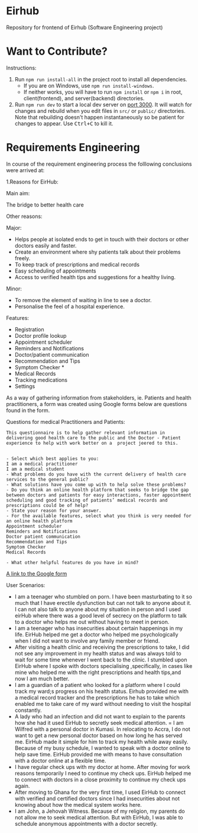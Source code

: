 # Eirhub

Repository for frontend of Eirhub (Software Engineering project)

# Want to Contribute?

Instructions:
1. Run `npm run install-all` in the project root to install all dependencies.
   -  If you are on Windows, use `npm run install-windows`.
   -  If neither works, you will have to run `npm install` or `npm i` in root, client(frontend), and server(backend) directories.
2. Run `npm run dev` to start a local dev server on [port 3000](http://localhost:3000). It will watch for changes and rebuild when you edit files in `src/` or `public/` directories. Note that rebuilding doesn't happen instantaneously so be patient for changes to appear. Use <kbd>Ctrl+C</kbd> to kill it. 

# Requirements Engineering

In course of the requirement engineering process the folllowing conclusions were arrived at:

1.Reasons for EirHub:

Main aim:

The bridge to better health care

Other reasons:

Major:
- Helps people at isolated ends to get in touch with their doctors or other doctors easily and faster.
- Create an environment where shy patients talk about their problems freely.
- To keep track of prescriptions and medical records
- Easy scheduling of appointments
- Access to verified health tips and suggestions for a healthy living.

Minor:
- To remove the element of waiting in line to see a doctor.
- Personalise the feel of a hospital experience.

Features:
- Registration
- Doctor profile lookup
- Appointment scheduler
- Reminders and Notifications
- Doctor/patient communication
- Recommendation and Tips
- Symptom Checker *
- Medical Records
- Tracking medications
- Settings

As a way of gathering information from stakeholders, ie. Patients and health practitioners, a form was created using Google forms
below are questions found in the form.

Questions for medical Practitioners and Patients:

```
This questionnaire is to help gather relevant information in delivering good health care to the public and the Doctor - Patient experience to help with work better on a  project jeered to this.


- Select which best applies to you:
I am a medical practitioner
I am a medical student
- What problems do you have with the current delivery of health care services to the general public?
- What solutions have you come up with to help solve these problems?
- Do you think an online health platform that seeks to bridge the gap between doctors and patients for easy interactions, faster appointment scheduling and good tracking of patients’ medical records and prescriptions could be of help?
- State your reason for your answer.
- For the available features, select what you think is very needed for an online health platform
Appointment scheduler
Reminders and Notifications
Doctor patient communication
Recommendation and Tips
Symptom Checker
Medical Records

- What other helpful features do you have in mind?
```
[A link to the Google form](https://docs.google.com/forms/d/e/1FAIpQLSdQSgf7BDZ-Gah5EW7YblK5cmtoKgyJL18yT6v5tfZO8IRwrA/viewform)

User Scenarios:

- I am a teenager who stumbled on porn. I have been masturbating to it so much that I have erectile dysfunction but can not talk to anyone about it. I can not also talk to anyone about my situation in person and I used eirHub where there was a good level of secrecy on the platform to talk to a doctor who helps me out without having to meet in person.
- I am a teenager who has insecurities about certain happenings in my life. EirHub helped me get a doctor who helped me psychologically when I did not want to involve any family member or friend.
- After visiting a health clinic and receiving the prescriptions to take, I did not see any improvement in my health status and was always told to wait for some time whenever I went back to the clinic. I stumbled upon EirHub where I spoke with doctors specialising ,specifically, in cases like mine who helped me with the right prescriptions and health tips,and now I am much better.
- I am a guardian of a patient who looked for a platform where I could track my ward;s progress on his health status. Eirhub provided me with a medical record tracker and the prescriptions he has to take which enabled me to take care of my ward without needing to visit the hospital constantly.
- A lady who had an infection and did not want to explain to the parents how she had it used EirHub to secretly seek medical attention.
= I am Wilfred with a personal doctor in Kumasi. In relocating to Accra, I do not want to get a new personal doctor based on how long he has served me. EirHub made it simple for him to track my health while away easily.
Because of my busy schedule, I wanted to speak with a doctor online to help save time. EirHub provided me with means to have  consultation with a doctor online at a flexible time.
- I have regular check ups with my doctor at home. After moving for work reasons temporarily I need to continue my check ups. EirHub helped me to connect with doctors in a close proximity to continue my check ups again.
- After moving to Ghana for the very first time, I used EirHub to connect with verified and certified doctors since I had insecurities about not knowing about how  the medical system works here.
- I am John, a Jehovah Witness. Because of my religion, my parents do not allow me to seek medical attention. But with EirHub, I was able to schedule anonymous appointments with a doctor secretly.

